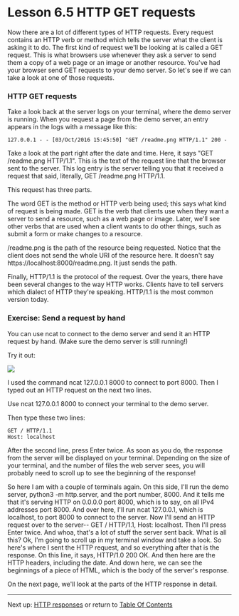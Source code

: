 # Lesson 6.5 HTTP GET requests

Now there are a lot of different types of HTTP requests. Every request contains an HTTP verb or method which tells the server what the client is asking it to do. The first kind of request we'll be looking at is called a GET request. This is what browsers use whenever they ask a server to send them a copy of a web page or an image or another resource. You've had your browser send GET requests to your demo server. So let's see if we can take a look at one of those requests.

### HTTP GET requests
Take a look back at the server logs on your terminal, where the demo server is running. When you request a page from the demo server, an entry appears in the logs with a message like this:
```
127.0.0.1 - - [03/Oct/2016 15:45:50] "GET /readme.png HTTP/1.1" 200 -
```
Take a look at the part right after the date and time. Here, it says "GET /readme.png HTTP/1.1". This is the text of the request line that the browser sent to the server. This log entry is the server telling you that it received a request that said, literally, GET /readme.png HTTP/1.1.

This request has three parts.

The word GET is the method or HTTP verb being used; this says what kind of request is being made. GET is the verb that clients use when they want a server to send a resource, such as a web page or image. Later, we'll see other verbs that are used when a client wants to do other things, such as submit a form or make changes to a resource.

/readme.png is the path of the resource being requested. Notice that the client does not send the whole URI of the resource here. It doesn't say https://localhost:8000/readme.png. It just sends the path.

Finally, HTTP/1.1 is the protocol of the request. Over the years, there have been several changes to the way HTTP works. Clients have to tell servers which dialect of HTTP they're speaking. HTTP/1.1 is the most common version today.

### Exercise: Send a request by hand
You can use ncat to connect to the demo server and send it an HTTP request by hand. (Make sure the demo server is still running!)

Try it out:

<img src="https://d17h27t6h515a5.cloudfront.net/topher/2016/October/57fc0ab7_image-7/image-7.png">

I used the command ncat 127.0.0.1 8000 to connect to port 8000.
Then I typed out an HTTP request on the next two lines.

Use ncat 127.0.0.1 8000 to connect your terminal to the demo server.

Then type these two lines:
```
GET / HTTP/1.1
Host: localhost
```
After the second line, press Enter twice. As soon as you do, the response from the server will be displayed on your terminal. Depending on the size of your terminal, and the number of files the web server sees, you will probably need to scroll up to see the beginning of the response!

So here I am with a couple of terminals again. On this side, I'll run the demo server, python3 -m http.server, and the port number, 8000. And it tells me that it's serving HTTP on 0.0.0.0 port 8000, which is to say, on all IPv4 addresses port 8000. And over here, I'll run ncat 127.0.0.1, which is localhost, to port 8000 to connect to the server. Now I'll send an HTTP request over to the server-- GET / HTTP/1.1, Host: localhost. Then I'll press Enter twice. And whoa, that's a lot of stuff the server sent back. What is all this? Ok, I'm going to scroll up in my terminal window and take a look. So here's where I sent the HTTP request, and so everything after that is the response. On this line, it says, HTTP/1.0 200 OK. And then here are the HTTP headers, including the date. And down here, we can see the beginnings of a piece of HTML, which is the body of the server's response.

On the next page, we'll look at the parts of the HTTP response in detail.

- - -
Next up: [HTTP responses](ND024_Part4_Lesson06_06.md) or return to [Table Of Contents](./ND024_TableOfContents.md)
